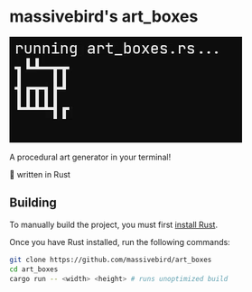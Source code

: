 # massivebird's art_boxes

<img class="projectDemo" id="art_boxes"
alt="live demo"
src="./res/art_boxes-example.gif" />

A procedural art generator in your terminal!

🦀 written in Rust

## Building

To manually build the project, you must first [install Rust](https://www.rust-lang.org/tools/install).

Once you have Rust installed, run the following commands:

```bash
git clone https://github.com/massivebird/art_boxes
cd art_boxes
cargo run -- <width> <height> # runs unoptimized build
```
